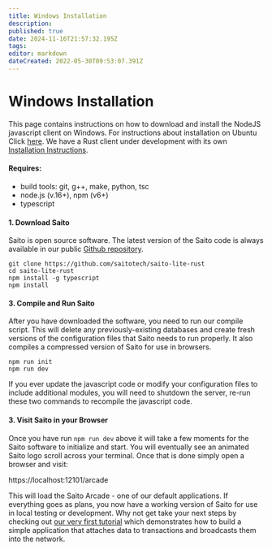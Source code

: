 ```yaml
---
title: Windows Installation
description: 
published: true
date: 2024-11-16T21:57:32.195Z
tags: 
editor: markdown
dateCreated: 2022-05-30T09:53:07.391Z
---
```


# Windows Installation

This page contains instructions on how to download and install the NodeJS javascript client on Windows. For instructions about installation on Ubuntu Click [here](./linux). We have a Rust client under development with its own [Installation Instructions](../rust).

#### Requires:

* build tools: git, g++, make, python, tsc
* node.js (v.16+), npm (v6+)
* typescript

#### 1. Download Saito

Saito is open source software. The latest version of the Saito code is always available in our public [Github repository](https://github.com/saitotech/saito-lite-rust).

```
git clone https://github.com/saitotech/saito-lite-rust
cd saito-lite-rust
npm install -g typescript 
npm install
```

#### 3. Compile and Run Saito

After you have downloaded the software, you need to run our compile script. This will delete any previously-existing databases and create fresh versions of the configuration files that Saito needs to run properly. It also compiles a compressed version of Saito for use in browsers.

```
npm run init
npm run dev
```

If you ever update the javascript code or modify your configuration files to include additional modules, you will need to shutdown the server, re-run these two commands to recompile the javascript code.


#### 3. Visit Saito in your Browser

Once you have run `npm run dev` above it will take a few moments for the Saito software to initialize and start. You will eventually see an animated Saito logo scroll across your terminal. Once that is done simply open a browser and visit:

https://localhost:12101/arcade

This will load the Saito Arcade - one of our default applications. If everything goes as plans, you now have a working version of Saito for use in local testing or development. Why not get take your next steps by checking out [our very first tutorial](https://wiki.saito.io/en/tech/tutorials/tutorial-1) which demonstrates how to build a simple application that attaches data to transactions and broadcasts them into the network.
